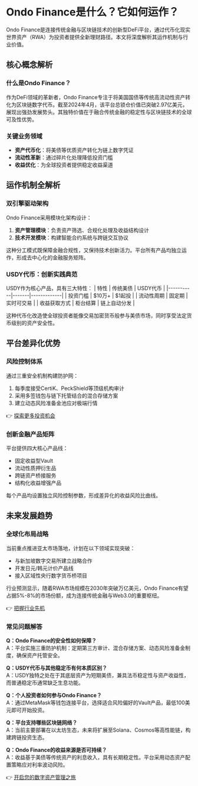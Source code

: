 # Ondo Finance是什么？它如何运作？

Ondo Finance是连接传统金融与区块链技术的创新型DeFi平台，通过代币化现实世界资产（RWA）为投资者提供全新理财路径。本文将深度解析其运作机制与行业价值。

## 核心概念解析

### 什么是Ondo Finance？
作为DeFi领域的革新者，Ondo Finance专注于将美国国债等传统高流动性资产转化为区块链数字代币。截至2024年4月，该平台总锁仓价值已突破2.97亿美元，展现出强劲发展势头。其独特价值在于融合传统金融的稳定性与区块链技术的全球可及性优势。

### 关键业务领域
- **资产代币化**：将美债等优质资产转化为链上数字凭证
- **流动性革新**：通过碎片化处理降低投资门槛
- **收益优化**：为全球投资者提供稳定收益渠道

## 运作机制全解析

### 双引擎驱动架构
Ondo Finance采用模块化架构设计：
1. **资产管理模块**：负责资产筛选、合规化处理及收益结构设计
2. **技术开发模块**：构建智能合约系统与跨链交互协议

这种分工模式既保障金融合规性，又保持技术创新活力。平台所有产品均独立运作，形成去中心化的金融服务矩阵。

### USDY代币：创新实践典范
USDY作为核心产品，具有三大特性：
| 特性        | 传统美债 | USDY代币       |
|-----------|-------|-------------|
| 投资门槛     | $10万+ | $1起投       |
| 流动性周期   | 固定期 | 实时可交易     |
| 收益获取方式 | 柜台结算 | 链上自动分发   |

这种代币化改造使全球投资者能像交易加密货币般参与美债市场，同时享受法定货币级别的资产安全性。

## 平台差异化优势

### 风险控制体系
通过三重安全机制构建防护网：
1. 每季度接受CertiK、PeckShield等顶级机构审计
2. 采用多签钱包与链下托管结合的混合存储方案
3. 建立动态风险准备金池应对极端行情

👉 [探索更多投资机会](https://bit.ly/okx_welcome)

### 创新金融产品矩阵
平台提供四大核心产品线：
- 固定收益型Vault
- 流动性质押衍生品
- 跨链资产桥接服务
- 结构化收益增强产品

每个产品均设置独立风险控制参数，形成差异化的收益风险比曲线。

## 未来发展趋势

### 全球化布局战略
当前重点推进亚太市场落地，计划在以下领域实现突破：
- 与新加坡数字交易所建立战略合作
- 开发日元/韩元计价产品线
- 接入区域性央行数字货币桥项目

行业预测显示，随着RWA市场规模在2030年突破万亿美元，Ondo Finance有望占据5%-8%的市场份额，成为连接传统金融与Web3.0的重要枢纽。

👉 [把握行业先机](https://bit.ly/okx_welcome)

### 常见问题解答

**Q：Ondo Finance的安全性如何保障？**  
A：平台实施三重防护机制：定期第三方审计、混合存储方案、动态风险准备金制度，确保资产托管安全。

**Q：USDY代币与其他稳定币有何本质区别？**  
A：USDY独特之处在于其底层资产为短期美债，兼具法币稳定性与资产收益性，而普通稳定币通常缺乏生息功能。

**Q：个人投资者如何参与Ondo Finance？**  
A：通过MetaMask等钱包连接平台，选择适合风险偏好的Vault产品，最低100美元即可开始投资。

**Q：平台支持哪些区块链网络？**  
A：当前主要部署在以太坊生态，未来将扩展至Solana、Cosmos等高性能链，构建跨链投资生态。

**Q：Ondo Finance的收益来源是否可持续？**  
A：收益基于美债等传统资产的利息收入，具有长期稳定性。平台采用动态资产配置策略应对利率波动风险。

👉 [开启您的数字资产管理之旅](https://bit.ly/okx_welcome)